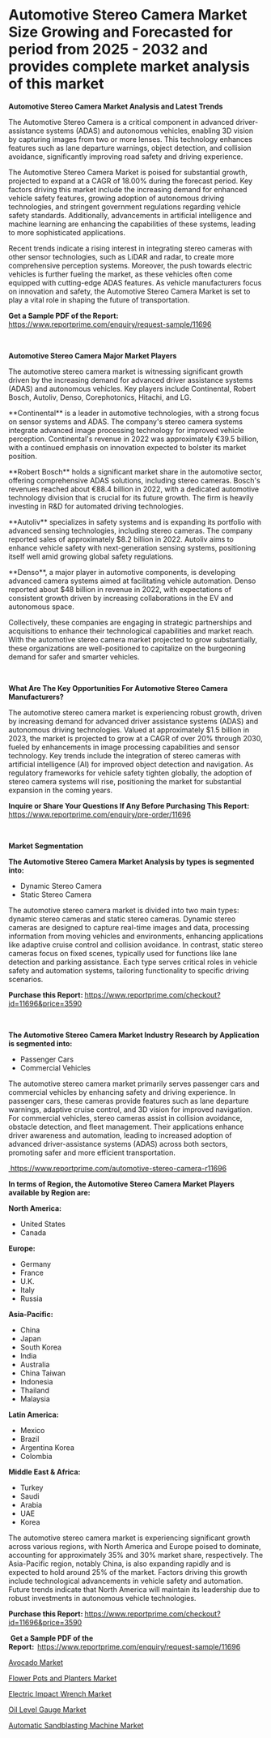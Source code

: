 <p><h1>Automotive Stereo Camera Market Size Growing and Forecasted for period from 2025 - 2032 and provides complete market analysis of this market</h1></p><p><strong>Automotive Stereo Camera Market Analysis and Latest Trends</strong></p>
<p><p>The Automotive Stereo Camera is a critical component in advanced driver-assistance systems (ADAS) and autonomous vehicles, enabling 3D vision by capturing images from two or more lenses. This technology enhances features such as lane departure warnings, object detection, and collision avoidance, significantly improving road safety and driving experience.</p><p>The Automotive Stereo Camera Market is poised for substantial growth, projected to expand at a CAGR of 18.00% during the forecast period. Key factors driving this market include the increasing demand for enhanced vehicle safety features, growing adoption of autonomous driving technologies, and stringent government regulations regarding vehicle safety standards. Additionally, advancements in artificial intelligence and machine learning are enhancing the capabilities of these systems, leading to more sophisticated applications.</p><p>Recent trends indicate a rising interest in integrating stereo cameras with other sensor technologies, such as LiDAR and radar, to create more comprehensive perception systems. Moreover, the push towards electric vehicles is further fueling the market, as these vehicles often come equipped with cutting-edge ADAS features. As vehicle manufacturers focus on innovation and safety, the Automotive Stereo Camera Market is set to play a vital role in shaping the future of transportation.</p></p>
<p><strong>Get a Sample PDF of the Report:&nbsp;</strong> <a href="https://www.reportprime.com/enquiry/request-sample/11696?utm_campaign=2034&utm_medium=2&utm_source=Github&utm_content=ia&utm_term=17032025&utm_id=automotive-stereo-camera">https://www.reportprime.com/enquiry/request-sample/11696</a></p>
<p>&nbsp;</p>
<p><strong>Automotive Stereo Camera Major Market Players</strong></p>
<p><p>The automotive stereo camera market is witnessing significant growth driven by the increasing demand for advanced driver assistance systems (ADAS) and autonomous vehicles. Key players include Continental, Robert Bosch, Autoliv, Denso, Corephotonics, Hitachi, and LG.</p><p>**Continental** is a leader in automotive technologies, with a strong focus on sensor systems and ADAS. The company's stereo camera systems integrate advanced image processing technology for improved vehicle perception. Continental's revenue in 2022 was approximately €39.5 billion, with a continued emphasis on innovation expected to bolster its market position.</p><p>**Robert Bosch** holds a significant market share in the automotive sector, offering comprehensive ADAS solutions, including stereo cameras. Bosch's revenues reached about €88.4 billion in 2022, with a dedicated automotive technology division that is crucial for its future growth. The firm is heavily investing in R&D for automated driving technologies.</p><p>**Autoliv** specializes in safety systems and is expanding its portfolio with advanced sensing technologies, including stereo cameras. The company reported sales of approximately $8.2 billion in 2022. Autoliv aims to enhance vehicle safety with next-generation sensing systems, positioning itself well amid growing global safety regulations.</p><p>**Denso**, a major player in automotive components, is developing advanced camera systems aimed at facilitating vehicle automation. Denso reported about $48 billion in revenue in 2022, with expectations of consistent growth driven by increasing collaborations in the EV and autonomous space.</p><p>Collectively, these companies are engaging in strategic partnerships and acquisitions to enhance their technological capabilities and market reach. With the automotive stereo camera market projected to grow substantially, these organizations are well-positioned to capitalize on the burgeoning demand for safer and smarter vehicles.</p></p>
<p>&nbsp;</p>
<p><strong>What Are The Key Opportunities For Automotive Stereo Camera Manufacturers?</strong></p>
<p><p>The automotive stereo camera market is experiencing robust growth, driven by increasing demand for advanced driver assistance systems (ADAS) and autonomous driving technologies. Valued at approximately $1.5 billion in 2023, the market is projected to grow at a CAGR of over 20% through 2030, fueled by enhancements in image processing capabilities and sensor technology. Key trends include the integration of stereo cameras with artificial intelligence (AI) for improved object detection and navigation. As regulatory frameworks for vehicle safety tighten globally, the adoption of stereo camera systems will rise, positioning the market for substantial expansion in the coming years.</p></p>
<p><strong>Inquire or Share Your Questions If Any Before Purchasing This Report:</strong> <a href="https://www.reportprime.com/enquiry/pre-order/11696?utm_campaign=2034&utm_medium=2&utm_source=Github&utm_content=ia&utm_term=17032025&utm_id=automotive-stereo-camera">https://www.reportprime.com/enquiry/pre-order/11696</a></p>
<p>&nbsp;</p>
<p><strong>Market Segmentation</strong></p>
<p><strong>The Automotive Stereo Camera Market Analysis by types is segmented into:</strong></p>
<p><ul><li>Dynamic Stereo Camera</li><li>Static Stereo Camera</li></ul></p>
<p><p>The automotive stereo camera market is divided into two main types: dynamic stereo cameras and static stereo cameras. Dynamic stereo cameras are designed to capture real-time images and data, processing information from moving vehicles and environments, enhancing applications like adaptive cruise control and collision avoidance. In contrast, static stereo cameras focus on fixed scenes, typically used for functions like lane detection and parking assistance. Each type serves critical roles in vehicle safety and automation systems, tailoring functionality to specific driving scenarios.</p></p>
<p><strong>Purchase this Report:&nbsp;</strong><a href="https://www.reportprime.com/checkout?id=11696&price=3590&utm_campaign=2034&utm_medium=2&utm_source=Github&utm_content=ia&utm_term=17032025&utm_id=automotive-stereo-camera">https://www.reportprime.com/checkout?id=11696&price=3590</a></p>
<p>&nbsp;</p>
<p><strong>The Automotive Stereo Camera Market Industry Research by Application is segmented into:</strong></p>
<p><ul><li>Passenger Cars</li><li>Commercial Vehicles</li></ul></p>
<p><p>The automotive stereo camera market primarily serves passenger cars and commercial vehicles by enhancing safety and driving experience. In passenger cars, these cameras provide features such as lane departure warnings, adaptive cruise control, and 3D vision for improved navigation. For commercial vehicles, stereo cameras assist in collision avoidance, obstacle detection, and fleet management. Their applications enhance driver awareness and automation, leading to increased adoption of advanced driver-assistance systems (ADAS) across both sectors, promoting safer and more efficient transportation.</p></p>
<p><a href="https://www.reportprime.com/automotive-stereo-camera-r11696?utm_campaign=2034&utm_medium=2&utm_source=Github&utm_content=ia&utm_term=17032025&utm_id=automotive-stereo-camera">&nbsp;https://www.reportprime.com/automotive-stereo-camera-r11696</a></p>
<p><strong>In terms of Region, the Automotive Stereo Camera Market Players available by Region are:</strong></p>
<p>
    <p> <strong> North America: </strong>
        <ul>
            <li>United States</li>
            <li>Canada</li>
        </ul>
        </p> 
    <p> <strong> Europe: </strong>
        <ul>
            <li>Germany</li>
            <li>France</li>
            <li>U.K.</li>
            <li>Italy</li>
            <li>Russia</li>
        </ul>
        </p> 
    <p> <strong> Asia-Pacific: </strong>
        <ul>
            <li>China</li>
            <li>Japan</li>
            <li>South Korea</li>
            <li>India</li>
            <li>Australia</li>
            <li>China Taiwan</li>
            <li>Indonesia</li>
            <li>Thailand</li>
            <li>Malaysia</li>
        </ul>
        </p> 
    <p> <strong> Latin America: </strong>
        <ul>
            <li>Mexico</li>
            <li>Brazil</li>
            <li>Argentina Korea</li>
            <li>Colombia</li>
        </ul>
        </p> 
    <p> <strong> Middle East & Africa: </strong>
        <ul>
            <li>Turkey</li>
            <li>Saudi</li>
            <li>Arabia</li>
            <li>UAE</li>
            <li>Korea</li>
        </ul>
    </p>
    </p>
<p><p>The automotive stereo camera market is experiencing significant growth across various regions, with North America and Europe poised to dominate, accounting for approximately 35% and 30% market share, respectively. The Asia-Pacific region, notably China, is also expanding rapidly and is expected to hold around 25% of the market. Factors driving this growth include technological advancements in vehicle safety and automation. Future trends indicate that North America will maintain its leadership due to robust investments in autonomous vehicle technologies.</p></p>
<p><strong>Purchase this Report: </strong><a href="https://www.reportprime.com/checkout?id=11696&price=3590&utm_campaign=2034&utm_medium=2&utm_source=Github&utm_content=ia&utm_term=17032025&utm_id=automotive-stereo-camera">https://www.reportprime.com/checkout?id=11696&price=3590</a></p>
<p>&nbsp;<strong>Get a Sample PDF of the Report:&nbsp;&nbsp;</strong><a href="https://www.reportprime.com/enquiry/request-sample/11696?utm_campaign=2034&utm_medium=2&utm_source=Github&utm_content=ia&utm_term=17032025&utm_id=automotive-stereo-camera">https://www.reportprime.com/enquiry/request-sample/11696</a></p>
<p><strong></strong></p>
<p><p><a href="https://github.com/safurdorthu8/Market-Research-Report-List-1/blob/main/avocado-market.md?utm_campaign=2034&utm_medium=2&utm_source=Github&utm_content=ia&utm_term=17032025&utm_id=automotive-stereo-camera">Avocado Market</a></p><p><a href="https://github.com/bettysbozer/Market-Research-Report-List-1/blob/main/flower-pots-and-planters-market.md?utm_campaign=2034&utm_medium=2&utm_source=Github&utm_content=ia&utm_term=17032025&utm_id=automotive-stereo-camera">Flower Pots and Planters Market</a></p><p><a href="https://www.linkedin.com/pulse/revolutionizing-success-in-depth-review-theglobal-electric-pwgwe?utm_campaign=2034&utm_medium=2&utm_source=Github&utm_content=ia&utm_term=17032025&utm_id=automotive-stereo-camera">Electric Impact Wrench Market</a></p><p><a href="https://www.linkedin.com/pulse/expanding-oil-level-gauge-market-size-projected-cagr-97-from-qwhue?utm_campaign=2034&utm_medium=2&utm_source=Github&utm_content=ia&utm_term=17032025&utm_id=automotive-stereo-camera">Oil Level Gauge Market</a></p><p><a href="https://www.linkedin.com/pulse/projected-revenue-automatic-sandblasting-machine-market-131-cagr-hbcee?utm_campaign=2034&utm_medium=2&utm_source=Github&utm_content=ia&utm_term=17032025&utm_id=automotive-stereo-camera">Automatic Sandblasting Machine Market</a></p></p>